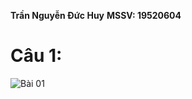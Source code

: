**Trần Nguyễn Đức Huy**
**MSSV: 19520604**

# Câu 1:
![Bài 01](C:\Users\Admin\Desktop\NetworkProgramming-Lab03\Bai03.png)